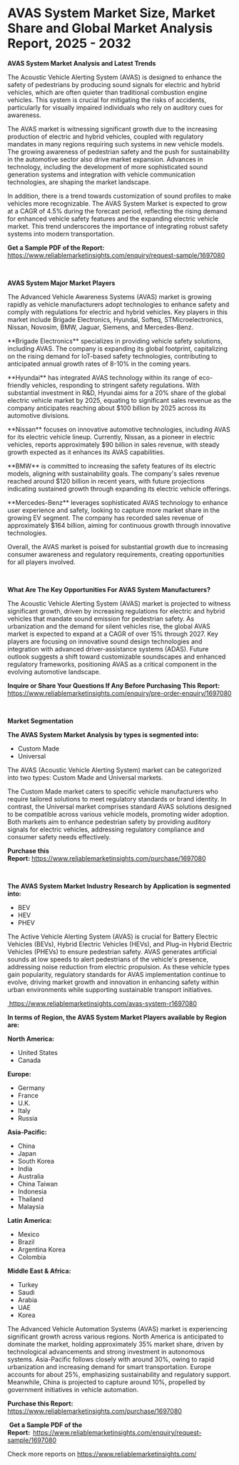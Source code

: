 <p><h1>AVAS System Market Size, Market Share and Global Market Analysis Report, 2025 - 2032</h1></p><p><strong>AVAS System Market Analysis and Latest Trends</strong></p>
<p><p>The Acoustic Vehicle Alerting System (AVAS) is designed to enhance the safety of pedestrians by producing sound signals for electric and hybrid vehicles, which are often quieter than traditional combustion engine vehicles. This system is crucial for mitigating the risks of accidents, particularly for visually impaired individuals who rely on auditory cues for awareness. </p><p>The AVAS market is witnessing significant growth due to the increasing production of electric and hybrid vehicles, coupled with regulatory mandates in many regions requiring such systems in new vehicle models. The growing awareness of pedestrian safety and the push for sustainability in the automotive sector also drive market expansion. Advances in technology, including the development of more sophisticated sound generation systems and integration with vehicle communication technologies, are shaping the market landscape.</p><p>In addition, there is a trend towards customization of sound profiles to make vehicles more recognizable. The AVAS System Market is expected to grow at a CAGR of 4.5% during the forecast period, reflecting the rising demand for enhanced vehicle safety features and the expanding electric vehicle market. This trend underscores the importance of integrating robust safety systems into modern transportation.</p></p>
<p><strong>Get a Sample PDF of the Report:&nbsp;</strong> <a href="https://www.reliablemarketinsights.com/enquiry/request-sample/1697080?utm_campaign=2214&utm_medium=2&utm_source=Github&utm_content=ia&utm_term=27032025&utm_id=avas-system">https://www.reliablemarketinsights.com/enquiry/request-sample/1697080</a></p>
<p>&nbsp;</p>
<p><strong>AVAS System Major Market Players</strong></p>
<p><p>The Advanced Vehicle Awareness Systems (AVAS) market is growing rapidly as vehicle manufacturers adopt technologies to enhance safety and comply with regulations for electric and hybrid vehicles. Key players in this market include Brigade Electronics, Hyundai, Softeq, STMicroelectronics, Nissan, Novosim, BMW, Jaguar, Siemens, and Mercedes-Benz.</p><p>**Brigade Electronics** specializes in providing vehicle safety solutions, including AVAS. The company is expanding its global footprint, capitalizing on the rising demand for IoT-based safety technologies, contributing to anticipated annual growth rates of 8-10% in the coming years.</p><p>**Hyundai** has integrated AVAS technology within its range of eco-friendly vehicles, responding to stringent safety regulations. With substantial investment in R&D, Hyundai aims for a 20% share of the global electric vehicle market by 2025, equating to significant sales revenue as the company anticipates reaching about $100 billion by 2025 across its automotive divisions.</p><p>**Nissan** focuses on innovative automotive technologies, including AVAS for its electric vehicle lineup. Currently, Nissan, as a pioneer in electric vehicles, reports approximately $90 billion in sales revenue, with steady growth expected as it enhances its AVAS capabilities.</p><p>**BMW** is committed to increasing the safety features of its electric models, aligning with sustainability goals. The company's sales revenue reached around $120 billion in recent years, with future projections indicating sustained growth through expanding its electric vehicle offerings.</p><p>**Mercedes-Benz** leverages sophisticated AVAS technology to enhance user experience and safety, looking to capture more market share in the growing EV segment. The company has recorded sales revenue of approximately $164 billion, aiming for continuous growth through innovative technologies.</p><p>Overall, the AVAS market is poised for substantial growth due to increasing consumer awareness and regulatory requirements, creating opportunities for all players involved.</p></p>
<p>&nbsp;</p>
<p><strong>What Are The Key Opportunities For AVAS System Manufacturers?</strong></p>
<p><p>The Acoustic Vehicle Alerting System (AVAS) market is projected to witness significant growth, driven by increasing regulations for electric and hybrid vehicles that mandate sound emission for pedestrian safety. As urbanization and the demand for silent vehicles rise, the global AVAS market is expected to expand at a CAGR of over 15% through 2027. Key players are focusing on innovative sound design technologies and integration with advanced driver-assistance systems (ADAS). Future outlook suggests a shift toward customizable soundscapes and enhanced regulatory frameworks, positioning AVAS as a critical component in the evolving automotive landscape.</p></p>
<p><strong>Inquire or Share Your Questions If Any Before Purchasing This Report:</strong> <a href="https://www.reliablemarketinsights.com/enquiry/pre-order-enquiry/1697080?utm_campaign=2214&utm_medium=2&utm_source=Github&utm_content=ia&utm_term=27032025&utm_id=avas-system">https://www.reliablemarketinsights.com/enquiry/pre-order-enquiry/1697080</a></p>
<p>&nbsp;</p>
<p><strong>Market Segmentation</strong></p>
<p><strong>The AVAS System Market Analysis by types is segmented into:</strong></p>
<p><ul><li>Custom Made</li><li>Universal</li></ul></p>
<p><p>The AVAS (Acoustic Vehicle Alerting System) market can be categorized into two types: Custom Made and Universal markets. </p><p>The Custom Made market caters to specific vehicle manufacturers who require tailored solutions to meet regulatory standards or brand identity. In contrast, the Universal market comprises standard AVAS solutions designed to be compatible across various vehicle models, promoting wider adoption. Both markets aim to enhance pedestrian safety by providing auditory signals for electric vehicles, addressing regulatory compliance and consumer safety needs effectively.</p></p>
<p><strong>Purchase this Report:&nbsp;</strong><a href="https://www.reliablemarketinsights.com/purchase/1697080?utm_campaign=2214&utm_medium=2&utm_source=Github&utm_content=ia&utm_term=27032025&utm_id=avas-system">https://www.reliablemarketinsights.com/purchase/1697080</a></p>
<p>&nbsp;</p>
<p><strong>The AVAS System Market Industry Research by Application is segmented into:</strong></p>
<p><ul><li>BEV</li><li>HEV</li><li>PHEV</li></ul></p>
<p><p>The Active Vehicle Alerting System (AVAS) is crucial for Battery Electric Vehicles (BEVs), Hybrid Electric Vehicles (HEVs), and Plug-in Hybrid Electric Vehicles (PHEVs) to ensure pedestrian safety. AVAS generates artificial sounds at low speeds to alert pedestrians of the vehicle's presence, addressing noise reduction from electric propulsion. As these vehicle types gain popularity, regulatory standards for AVAS implementation continue to evolve, driving market growth and innovation in enhancing safety within urban environments while supporting sustainable transport initiatives.</p></p>
<p><a href="https://www.reliablemarketinsights.com/avas-system-r1697080?utm_campaign=2214&utm_medium=2&utm_source=Github&utm_content=ia&utm_term=27032025&utm_id=avas-system">&nbsp;https://www.reliablemarketinsights.com/avas-system-r1697080</a></p>
<p><strong>In terms of Region, the AVAS System Market Players available by Region are:</strong></p>
<p>
    <p> <strong> North America: </strong>
        <ul>
            <li>United States</li>
            <li>Canada</li>
        </ul>
        </p> 
    <p> <strong> Europe: </strong>
        <ul>
            <li>Germany</li>
            <li>France</li>
            <li>U.K.</li>
            <li>Italy</li>
            <li>Russia</li>
        </ul>
        </p> 
    <p> <strong> Asia-Pacific: </strong>
        <ul>
            <li>China</li>
            <li>Japan</li>
            <li>South Korea</li>
            <li>India</li>
            <li>Australia</li>
            <li>China Taiwan</li>
            <li>Indonesia</li>
            <li>Thailand</li>
            <li>Malaysia</li>
        </ul>
        </p> 
    <p> <strong> Latin America: </strong>
        <ul>
            <li>Mexico</li>
            <li>Brazil</li>
            <li>Argentina Korea</li>
            <li>Colombia</li>
        </ul>
        </p> 
    <p> <strong> Middle East & Africa: </strong>
        <ul>
            <li>Turkey</li>
            <li>Saudi</li>
            <li>Arabia</li>
            <li>UAE</li>
            <li>Korea</li>
        </ul>
    </p>
    </p>
<p><p>The Advanced Vehicle Automation Systems (AVAS) market is experiencing significant growth across various regions. North America is anticipated to dominate the market, holding approximately 35% market share, driven by technological advancements and strong investment in autonomous systems. Asia-Pacific follows closely with around 30%, owing to rapid urbanization and increasing demand for smart transportation. Europe accounts for about 25%, emphasizing sustainability and regulatory support. Meanwhile, China is projected to capture around 10%, propelled by government initiatives in vehicle automation.</p></p>
<p><strong>Purchase this Report: </strong><a href="https://www.reliablemarketinsights.com/purchase/1697080?utm_campaign=2214&utm_medium=2&utm_source=Github&utm_content=ia&utm_term=27032025&utm_id=avas-system">https://www.reliablemarketinsights.com/purchase/1697080</a></p>
<p>&nbsp;<strong>Get a Sample PDF of the Report:&nbsp;&nbsp;</strong><a href="https://www.reliablemarketinsights.com/enquiry/request-sample/1697080?utm_campaign=2214&utm_medium=2&utm_source=Github&utm_content=ia&utm_term=27032025&utm_id=avas-system">https://www.reliablemarketinsights.com/enquiry/request-sample/1697080</a></p>
<p><strong></strong></p>
<p>Check more reports on <a href="https://www.reliablemarketinsights.com/?utm_campaign=2214&utm_medium=2&utm_source=Github&utm_content=ia&utm_term=27032025&utm_id=avas-system">https://www.reliablemarketinsights.com/</a></p>
